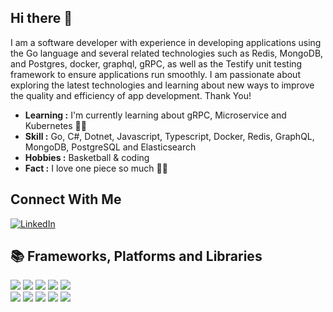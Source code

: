 ## Hi there 👋
I am a software developer with experience in developing applications using the Go language and several related technologies such as Redis, MongoDB, and Postgres, docker, graphql, gRPC, as well as the Testify unit testing framework to ensure applications run smoothly.
I am passionate about exploring the latest technologies and learning about new ways to improve the quality and efficiency of app development. Thank You!

- **Learning :** I'm currently learning about gRPC, Microservice and Kubernetes :man_technologist:
- **Skill :** Go, C#, Dotnet, Javascript, Typescript, Docker, Redis, GraphQL, MongoDB, PostgreSQL and Elasticsearch
- **Hobbies :** Basketball & coding
- **Fact :** I love one piece so much :pirate_flag:

## Connect With Me
<a href="https://www.linkedin.com/in/muhammad-saufi-roja-11427a1b8/" target="_blank"><img src="https://img.shields.io/badge/LinkedIn-%230077B5.svg?&style=flat-square&logo=linkedin&logoColor=white" alt="LinkedIn"></a>

## 📚 Frameworks, Platforms and Libraries
![](https://img.shields.io/badge/go-%2300ADD8.svg?style=for-the-badge&logo=go&logoColor=white)
![](https://img.shields.io/badge/JavaScript-323330?style=for-the-badge&logo=javascript&logoColor=F7DF1E)
![](https://img.shields.io/badge/TypeScript-007ACC?style=for-the-badge&logo=typescript&logoColor=white)
![](https://img.shields.io/badge/Next-black?style=for-the-badge&logo=next.js&logoColor=white)
![](https://img.shields.io/badge/docker-%230db7ed.svg?style=for-the-badge&logo=docker&logoColor=white)
<br/>
![](https://img.shields.io/badge/-GraphQL-E10098?style=for-the-badge&logo=graphql&logoColor=white)
![](https://img.shields.io/badge/c%23-%23239120.svg?style=for-the-badge&logo=c-sharp&logoColor=white)
![](https://img.shields.io/badge/.NET-5C2D91?style=for-the-badge&logo=.net&logoColor=white)
![](https://img.shields.io/badge/redis-%23DD0031.svg?style=for-the-badge&logo=redis&logoColor=white)
![](https://img.shields.io/badge/-ElasticSearch-005571?style=for-the-badge&logo=elasticsearch)
     
<!--
**saufiroja/saufiroja** is a ✨ _special_ ✨ repository because its `README.md` (this file) appears on your GitHub profile.

Here are some ideas to get you started:

- 🔭 I’m currently working on ...
- 🌱 I’m currently learning ...
- 👯 I’m looking to collaborate on ...
- 🤔 I’m looking for help with ...
- 💬 Ask me about ...
- 📫 How to reach me: ...
- 😄 Pronouns: ...
- ⚡ Fun fact: ...
-->
